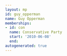 ```yaml
---
layout: mp
id: guy_opperman
name: Guy Opperman
memberships:
- id: con
  name: Conservative Party
  start: '2010-06-08'
  end: 
autogenerated: true
---
```

